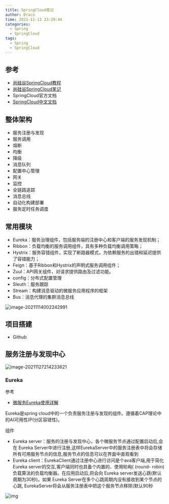 ```yaml
---
title: SpringCloud笔记
author: Draco
time: 2021-11-13 23:29:44
categories: 
  - Spring
  - SpringCloud
tags: 
  - Spring
  - SpringCloud
---
```




## 参考

- [尚硅谷SpringCloud教程](https://www.bilibili.com/video/BV18E411x7eT)
- [尚硅谷SpringCloud笔记](https://blog.csdn.net/u011863024/article/details/114298270)
- SpringCloud官方文档
- [SpringCloud中文文档](https://www.bookstack.cn/read/spring-cloud-docs/docs-index.md)



## 整体架构

- 服务注册与发现
- 服务调用
- 熔断
- 均衡
- 降级
- 消息队列
- 配置中心管理
- 网关
- 监控
- 全链路追踪
- 消息总线
- 自动化构建部署
- 服务定时任务调度



## 常用模块

- Eureka：服务治理组件，包括服务端的注册中心和客户端的服务发现机制；
- Ribbon：负载均衡的服务调用组件，具有多种负载均衡调用策略；
- Hystrix：服务容错组件，实现了断路器模式，为依赖服务的出错和延迟提供了容错能力；
- Feign：基于Ribbon和Hystrix的声明式服务调用组件；
- Zuul：API网关组件，对请求提供路由及过滤功能。
- config：分布式配置管理
- Sleuth：服务跟踪
- Stream：构建消息驱动的微服务应用程序的框架
- Bus：消息代理的集群消息总线

![image-20211114002242991](https://blog-1300186248.cos.ap-shanghai.myqcloud.com/SpringCloud/%E5%B8%B8%E7%94%A8%E6%A8%A1%E5%9D%97.png)





## 项目搭建

- Github



## 服务注册与发现中心



![image-20211127214233621](https://blog-1300186248.cos.ap-shanghai.myqcloud.com/SpringCloud/eureka%E4%B8%8Edubbo%E5%AF%B9%E6%AF%94.png)



### Eureka

参考

- [微服务Eureka使用详解](https://www.cnblogs.com/yxth/p/10845640.html)



Eureka是spring cloud中的一个负责服务注册与发现的组件。遵循着CAP理论中的A(可用性)P(分区容错性)。

组件

- Eureka server：服务的注册与发现中心，各个微服务节点通过配置启动后,会在 Eureka Server中进行注册,这样EurekaServer中的服务注册表中将会存储所有可用服务节点的信息,服务节点的信息可以在界面中直观看到
- Eureka client：EurekaClient通过注册中心进行访问是个ava客户端,用于简化 Eureka server的交互,客户端同时也具备个内置的、使用轮峋( (round- robin)负载算法的负载均衡器。在应用启动后,将会向 Eureka server发送心跳(默认周期为30秒)。如果 Eureka Server在多个心跳周期内没有接收到某个节点的心跳, EurekaServer将会从服务注册表中把这个服务节点移除(默认90秒

![img](https://blog-1300186248.cos.ap-shanghai.myqcloud.com/SpringCloud/eureka%E6%9C%8D%E5%8A%A1%E6%9E%B6%E6%9E%84.png)
